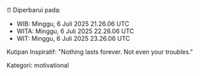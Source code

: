 ⏰ Diperbarui pada:
- WIB: Minggu, 6 Juli 2025 21.26.06 UTC
- WITA: Minggu, 6 Juli 2025 22.26.06 UTC
- WIT: Minggu, 6 Juli 2025 23.26.06 UTC

Kutipan Inspiratif:
"Nothing lasts forever. Not even your troubles."


Kategori: motivational

